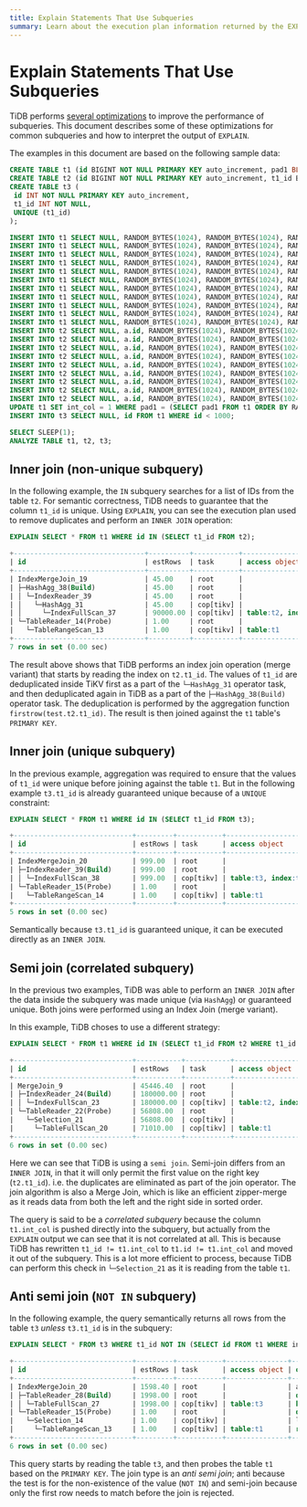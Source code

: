 ```yaml
---
title: Explain Statements That Use Subqueries
summary: Learn about the execution plan information returned by the EXPLAIN statement in TiDB.
---
```


# Explain Statements That Use Subqueries

TiDB performs [several optimizations](/subquery-optimization.md) to improve the performance of subqueries. This document describes some of these optimizations for common subqueries and how to interpret the output of `EXPLAIN`.

The examples in this document are based on the following sample data:

```sql
CREATE TABLE t1 (id BIGINT NOT NULL PRIMARY KEY auto_increment, pad1 BLOB, pad2 BLOB, pad3 BLOB, int_col INT NOT NULL DEFAULT 0);
CREATE TABLE t2 (id BIGINT NOT NULL PRIMARY KEY auto_increment, t1_id BIGINT NOT NULL, pad1 BLOB, pad2 BLOB, pad3 BLOB, INDEX(t1_id));
CREATE TABLE t3 (
 id INT NOT NULL PRIMARY KEY auto_increment,
 t1_id INT NOT NULL,
 UNIQUE (t1_id)
);

INSERT INTO t1 SELECT NULL, RANDOM_BYTES(1024), RANDOM_BYTES(1024), RANDOM_BYTES(1024), 0 FROM dual;
INSERT INTO t1 SELECT NULL, RANDOM_BYTES(1024), RANDOM_BYTES(1024), RANDOM_BYTES(1024), 0 FROM t1 a JOIN t1 b JOIN t1 c LIMIT 10000;
INSERT INTO t1 SELECT NULL, RANDOM_BYTES(1024), RANDOM_BYTES(1024), RANDOM_BYTES(1024), 0 FROM t1 a JOIN t1 b JOIN t1 c LIMIT 10000;
INSERT INTO t1 SELECT NULL, RANDOM_BYTES(1024), RANDOM_BYTES(1024), RANDOM_BYTES(1024), 0 FROM t1 a JOIN t1 b JOIN t1 c LIMIT 10000;
INSERT INTO t1 SELECT NULL, RANDOM_BYTES(1024), RANDOM_BYTES(1024), RANDOM_BYTES(1024), 0 FROM t1 a JOIN t1 b JOIN t1 c LIMIT 10000;
INSERT INTO t1 SELECT NULL, RANDOM_BYTES(1024), RANDOM_BYTES(1024), RANDOM_BYTES(1024), 0 FROM t1 a JOIN t1 b JOIN t1 c LIMIT 10000;
INSERT INTO t1 SELECT NULL, RANDOM_BYTES(1024), RANDOM_BYTES(1024), RANDOM_BYTES(1024), 0 FROM t1 a JOIN t1 b JOIN t1 c LIMIT 10000;
INSERT INTO t1 SELECT NULL, RANDOM_BYTES(1024), RANDOM_BYTES(1024), RANDOM_BYTES(1024), 0 FROM t1 a JOIN t1 b JOIN t1 c LIMIT 10000;
INSERT INTO t1 SELECT NULL, RANDOM_BYTES(1024), RANDOM_BYTES(1024), RANDOM_BYTES(1024), 0 FROM t1 a JOIN t1 b JOIN t1 c LIMIT 10000;
INSERT INTO t1 SELECT NULL, RANDOM_BYTES(1024), RANDOM_BYTES(1024), RANDOM_BYTES(1024), 0 FROM t1 a JOIN t1 b JOIN t1 c LIMIT 10000;
INSERT INTO t1 SELECT NULL, RANDOM_BYTES(1024), RANDOM_BYTES(1024), RANDOM_BYTES(1024), 0 FROM t1 a JOIN t1 b JOIN t1 c LIMIT 10000;
INSERT INTO t2 SELECT NULL, a.id, RANDOM_BYTES(1024), RANDOM_BYTES(1024), RANDOM_BYTES(1024) FROM t1 a JOIN t1 b JOIN t1 c LIMIT 10000;
INSERT INTO t2 SELECT NULL, a.id, RANDOM_BYTES(1024), RANDOM_BYTES(1024), RANDOM_BYTES(1024) FROM t1 a JOIN t1 b JOIN t1 c LIMIT 10000;
INSERT INTO t2 SELECT NULL, a.id, RANDOM_BYTES(1024), RANDOM_BYTES(1024), RANDOM_BYTES(1024) FROM t1 a JOIN t1 b JOIN t1 c LIMIT 10000;
INSERT INTO t2 SELECT NULL, a.id, RANDOM_BYTES(1024), RANDOM_BYTES(1024), RANDOM_BYTES(1024) FROM t1 a JOIN t1 b JOIN t1 c LIMIT 10000;
INSERT INTO t2 SELECT NULL, a.id, RANDOM_BYTES(1024), RANDOM_BYTES(1024), RANDOM_BYTES(1024) FROM t1 a JOIN t1 b JOIN t1 c LIMIT 10000;
INSERT INTO t2 SELECT NULL, a.id, RANDOM_BYTES(1024), RANDOM_BYTES(1024), RANDOM_BYTES(1024) FROM t1 a JOIN t1 b JOIN t1 c LIMIT 10000;
INSERT INTO t2 SELECT NULL, a.id, RANDOM_BYTES(1024), RANDOM_BYTES(1024), RANDOM_BYTES(1024) FROM t1 a JOIN t1 b JOIN t1 c LIMIT 10000;
INSERT INTO t2 SELECT NULL, a.id, RANDOM_BYTES(1024), RANDOM_BYTES(1024), RANDOM_BYTES(1024) FROM t1 a JOIN t1 b JOIN t1 c LIMIT 10000;
INSERT INTO t2 SELECT NULL, a.id, RANDOM_BYTES(1024), RANDOM_BYTES(1024), RANDOM_BYTES(1024) FROM t1 a JOIN t1 b JOIN t1 c LIMIT 10000;
UPDATE t1 SET int_col = 1 WHERE pad1 = (SELECT pad1 FROM t1 ORDER BY RAND() LIMIT 1);
INSERT INTO t3 SELECT NULL, id FROM t1 WHERE id < 1000;

SELECT SLEEP(1);
ANALYZE TABLE t1, t2, t3;
```

## Inner join (non-unique subquery)

In the following example, the `IN` subquery searches for a list of IDs from the table `t2`. For semantic correctness, TiDB needs to guarantee that the column `t1_id` is unique. Using `EXPLAIN`, you can see the execution plan used to remove duplicates and perform an `INNER JOIN` operation:

```sql
EXPLAIN SELECT * FROM t1 WHERE id IN (SELECT t1_id FROM t2);
```

```sql
+--------------------------------+----------+-----------+------------------------------+---------------------------------------------------------------------------------+
| id                             | estRows  | task      | access object                | operator info                                                                   |
+--------------------------------+----------+-----------+------------------------------+---------------------------------------------------------------------------------+
| IndexMergeJoin_19              | 45.00    | root      |                              | inner join, inner:TableReader_14, outer key:test.t2.t1_id, inner key:test.t1.id |
| ├─HashAgg_38(Build)            | 45.00    | root      |                              | group by:test.t2.t1_id, funcs:firstrow(test.t2.t1_id)->test.t2.t1_id            |
| │ └─IndexReader_39             | 45.00    | root      |                              | index:HashAgg_31                                                                |
| │   └─HashAgg_31               | 45.00    | cop[tikv] |                              | group by:test.t2.t1_id,                                                         |
| │     └─IndexFullScan_37       | 90000.00 | cop[tikv] | table:t2, index:t1_id(t1_id) | keep order:false                                                                |
| └─TableReader_14(Probe)        | 1.00     | root      |                              | data:TableRangeScan_13                                                          |
|   └─TableRangeScan_13          | 1.00     | cop[tikv] | table:t1                     | range: decided by [test.t2.t1_id], keep order:true                              |
+--------------------------------+----------+-----------+------------------------------+---------------------------------------------------------------------------------+
7 rows in set (0.00 sec)
```

The result above shows that TiDB performs an index join operation (merge variant) that starts by reading the index on `t2.t1_id`. The values of `t1_id` are deduplicated inside TiKV first as a part of the `└─HashAgg_31` operator task, and then deduplicated again in TiDB as a part of the `├─HashAgg_38(Build)` operator task. The deduplication is performed by the aggregation function `firstrow(test.t2.t1_id)`. The result is then joined against the `t1` table's `PRIMARY KEY`.

## Inner join (unique subquery)

In the previous example, aggregation was required to ensure that the values of `t1_id` were unique before joining against the table `t1`. But in the following example `t3.t1_id` is already guaranteed unique because of a `UNIQUE` constraint:

```sql
EXPLAIN SELECT * FROM t1 WHERE id IN (SELECT t1_id FROM t3);
```

```sql
+-----------------------------+---------+-----------+------------------------------+---------------------------------------------------------------------------------+
| id                          | estRows | task      | access object                | operator info                                                                   |
+-----------------------------+---------+-----------+------------------------------+---------------------------------------------------------------------------------+
| IndexMergeJoin_20           | 999.00  | root      |                              | inner join, inner:TableReader_15, outer key:test.t3.t1_id, inner key:test.t1.id |
| ├─IndexReader_39(Build)     | 999.00  | root      |                              | index:IndexFullScan_38                                                          |
| │ └─IndexFullScan_38        | 999.00  | cop[tikv] | table:t3, index:t1_id(t1_id) | keep order:false                                                                |
| └─TableReader_15(Probe)     | 1.00    | root      |                              | data:TableRangeScan_14                                                          |
|   └─TableRangeScan_14       | 1.00    | cop[tikv] | table:t1                     | range: decided by [test.t3.t1_id], keep order:true                              |
+-----------------------------+---------+-----------+------------------------------+---------------------------------------------------------------------------------+
5 rows in set (0.00 sec)
```

Semantically because `t3.t1_id` is guaranteed unique, it can be executed directly as an `INNER JOIN`.

## Semi join (correlated subquery)

In the previous two examples, TiDB was able to perform an `INNER JOIN` after the data inside the subquery was made unique (via `HashAgg`) or guaranteed unique. Both joins were performed using an Index Join (merge variant).

In this example, TiDB choses to use a different strategy:

```sql
EXPLAIN SELECT * FROM t1 WHERE id IN (SELECT t1_id FROM t2 WHERE t1_id != t1.int_col);
```

```sql
+-----------------------------+-----------+-----------+------------------------------+--------------------------------------------------------------------------------------------------------+
| id                          | estRows   | task      | access object                | operator info                                                                                          |
+-----------------------------+-----------+-----------+------------------------------+--------------------------------------------------------------------------------------------------------+
| MergeJoin_9                 | 45446.40  | root      |                              | semi join, left key:test.t1.id, right key:test.t2.t1_id, other cond:ne(test.t2.t1_id, test.t1.int_col) |
| ├─IndexReader_24(Build)     | 180000.00 | root      |                              | index:IndexFullScan_23                                                                                 |
| │ └─IndexFullScan_23        | 180000.00 | cop[tikv] | table:t2, index:t1_id(t1_id) | keep order:true                                                                                        |
| └─TableReader_22(Probe)     | 56808.00  | root      |                              | data:Selection_21                                                                                      |
|   └─Selection_21            | 56808.00  | cop[tikv] |                              | ne(test.t1.id, test.t1.int_col)                                                                        |
|     └─TableFullScan_20      | 71010.00  | cop[tikv] | table:t1                     | keep order:true                                                                                        |
+-----------------------------+-----------+-----------+------------------------------+--------------------------------------------------------------------------------------------------------+
6 rows in set (0.00 sec)
```

Here we can see that TiDB is using a `semi join`. Semi-join differs from an `INNER JOIN`, in that it will only permit the first value on the right key (`t2.t1_id`). i.e. the duplicates are eliminated as part of the join operator. The join algorithm is also a Merge Join, which is like an efficient zipper-merge as it reads data from both the left and the right side in sorted order.

The query is said to be a _correlated subquery_ because the column `t1.int_col` is pushed directly into the subquery, but actually from the `EXPLAIN` output we can see that it is not correlated at all. This is because TiDB has rewritten `t1_id != t1.int_col` to `t1.id != t1.int_col` and moved it out of the subquery. This is a lot more efficient to process, because TiDB can perform this check in `└─Selection_21` as it is reading from the table `t1`.

## Anti semi join (`NOT IN` subquery)

In the following example, the query semantically returns all rows from the table `t3` _unless_ `t3.t1_id` is in the subquery:

```sql
EXPLAIN SELECT * FROM t3 WHERE t1_id NOT IN (SELECT id FROM t1 WHERE int_col < 100);
```

```sql
+-----------------------------+---------+-----------+---------------+-------------------------------------------------------------------------------------+
| id                          | estRows | task      | access object | operator info                                                                       |
+-----------------------------+---------+-----------+---------------+-------------------------------------------------------------------------------------+
| IndexMergeJoin_20           | 1598.40 | root      |               | anti semi join, inner:TableReader_15, outer key:test.t3.t1_id, inner key:test.t1.id |
| ├─TableReader_28(Build)     | 1998.00 | root      |               | data:TableFullScan_27                                                               |
| │ └─TableFullScan_27        | 1998.00 | cop[tikv] | table:t3      | keep order:false                                                                    |
| └─TableReader_15(Probe)     | 1.00    | root      |               | data:Selection_14                                                                   |
|   └─Selection_14            | 1.00    | cop[tikv] |               | lt(test.t1.int_col, 100)                                                            |
|     └─TableRangeScan_13     | 1.00    | cop[tikv] | table:t1      | range: decided by [test.t3.t1_id], keep order:true                                  |
+-----------------------------+---------+-----------+---------------+-------------------------------------------------------------------------------------+
6 rows in set (0.00 sec)
```

This query starts by reading the table `t3`, and then probes the table `t1` based on the `PRIMARY KEY`. The join type is an _anti semi join_; anti because the test is for the non-existence of the value (`NOT IN`) and semi-join because only the first row needs to match before the join is rejected.
